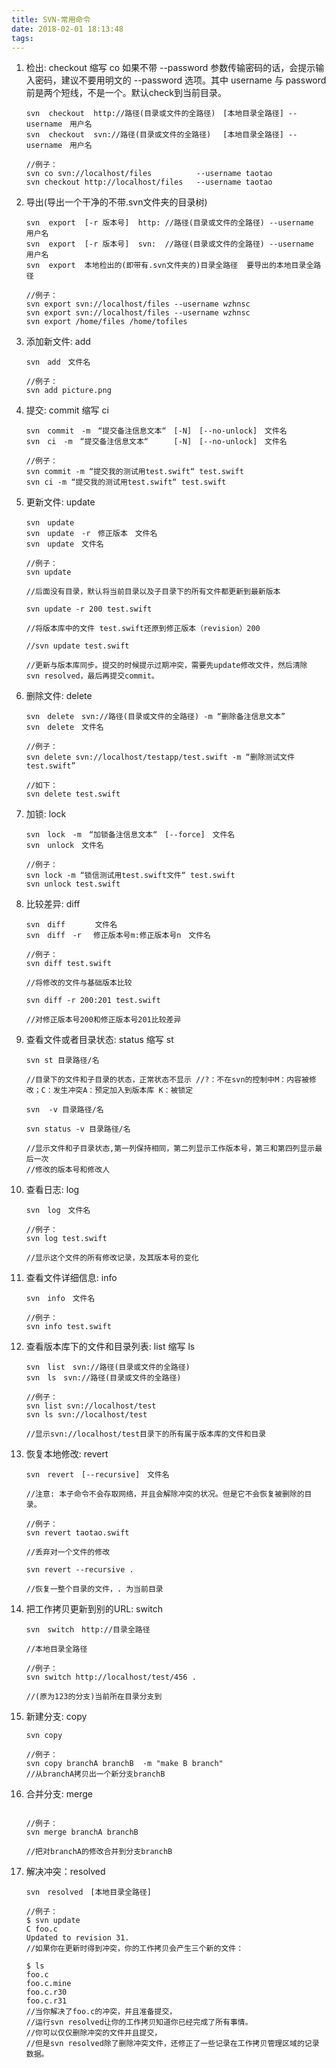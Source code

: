 ```yaml
---
title: SVN-常用命令
date: 2018-02-01 18:13:48
tags:
---
```

1. 检出: checkout 缩写 co
如果不带 --password  参数传输密码的话，会提示输入密码，建议不要用明文的 --password 选项。其中 username 与 password前是两个短线，不是一个。默认check到当前目录。

    ```
    svn  checkout  http://路径(目录或文件的全路径)　[本地目录全路径] --username　用户名
    svn  checkout  svn://路径(目录或文件的全路径)　 [本地目录全路径] --username　用户名

    //例子：
    svn co svn://localhost/files          --username taotao
    svn checkout http://localhost/files   --username taotao
    ```

2. 导出(导出一个干净的不带.svn文件夹的目录树)

    ```
    svn  export  [-r 版本号]  http: //路径(目录或文件的全路径) --username　用户名
    svn  export  [-r 版本号]  svn:  //路径(目录或文件的全路径) --username　用户名
    svn  export  本地检出的(即带有.svn文件夹的)目录全路径  要导出的本地目录全路径

    //例子：
    svn export svn://localhost/files --username wzhnsc
    svn export svn://localhost/files --username wzhnsc
    svn export /home/files /home/tofiles
    ```

3. 添加新文件: add

    ```
    svn　add　文件名

    //例子：
    svn add picture.png
    ```

4. 提交: commit 缩写 ci

    ```
    svn　commit　-m　“提交备注信息文本“　[-N]　[--no-unlock]　文件名
    svn　ci　-m　“提交备注信息文本“　    [-N]　[--no-unlock]　文件名

    //例子：
    svn commit -m “提交我的测试用test.swift“ test.swift
    svn ci -m “提交我的测试用test.swift“ test.swift
    ```

5. 更新文件: update

    ```
    svn　update
    svn　update　-r　修正版本　文件名
    svn　update　文件名

    //例子：
    svn update      

    //后面没有目录，默认将当前目录以及子目录下的所有文件都更新到最新版本

    svn update -r 200 test.swift    

    //将版本库中的文件 test.swift还原到修正版本（revision）200

    //svn update test.swift

    //更新与版本库同步。提交的时候提示过期冲突，需要先update修改文件，然后清除
    svn resolved，最后再提交commit。
    ```

6. 删除文件: delete

    ```
    svn　delete　svn://路径(目录或文件的全路径) -m “删除备注信息文本”
    svn　delete　文件名 

    //例子：
    svn delete svn://localhost/testapp/test.swift -m “删除测试文件test.swift”

    //如下：
    svn delete test.swift 
    ```

7. 加锁: lock

    ```
    svn　lock　-m　“加锁备注信息文本“　[--force]　文件名 
    svn　unlock　文件名

    //例子：
    svn lock -m “锁信测试用test.swift文件“ test.swift 
    svn unlock test.swift
    ```

8. 比较差异: diff

    ```
    svn　diff　     文件名 
    svn　diff　-r　 修正版本号m:修正版本号n　文件名

    //例子：
    svn diff test.swift               

    //将修改的文件与基础版本比较

    svn diff -r 200:201 test.swift   

    //对修正版本号200和修正版本号201比较差异
    ```

9. 查看文件或者目录状态: status  缩写 st

    ```
    svn st 目录路径/名

    //目录下的文件和子目录的状态，正常状态不显示 //?：不在svn的控制中M：内容被修改；C：发生冲突A：预定加入到版本库 K：被锁定 

    svn  -v 目录路径/名

    svn status -v 目录路径/名

    //显示文件和子目录状态,第一列保持相同，第二列显示工作版本号，第三和第四列显示最后一次
    //修改的版本号和修改人
    ```

10. 查看日志: log

    ```
    svn　log　文件名

    //例子：
    svn log test.swift    

    //显示这个文件的所有修改记录，及其版本号的变化
    ```

11. 查看文件详细信息: info

    ```
    svn　info　文件名

    //例子：
    svn info test.swift
    ```

12. 查看版本库下的文件和目录列表: list 缩写 ls

    ```
    svn　list　svn://路径(目录或文件的全路径)
    svn　ls　svn://路径(目录或文件的全路径)

    //例子：
    svn list svn://localhost/test
    svn ls svn://localhost/test   

    //显示svn://localhost/test目录下的所有属于版本库的文件和目录 
    ```

13. 恢复本地修改: revert

    ```
    svn　revert　[--recursive]　文件名

    //注意: 本子命令不会存取网络，并且会解除冲突的状况。但是它不会恢复被删除的目录。

    //例子：
    svn revert taotao.swift      

    //丢弃对一个文件的修改

    svn revert --recursive .     

    //恢复一整个目录的文件，. 为当前目录 
    ```

14. 把工作拷贝更新到别的URL: switch

    ```
    svn　switch　http://目录全路径　  

    //本地目录全路径

    //例子：
    svn switch http://localhost/test/456 .  

    //(原为123的分支)当前所在目录分支到
    ```

15. 新建分支: copy
    ```
    svn copy

    //例子：
    svn copy branchA branchB  -m "make B branch"
    //从branchA拷贝出一个新分支branchB
    ```

16. 合并分支: merge
    ```

    //例子：
    svn merge branchA branchB  

    //把对branchA的修改合并到分支branchB
    ```

17. 解决冲突：resolved

    ```
    svn　resolved　[本地目录全路径]

    //例子：
    $ svn update
    C foo.c
    Updated to revision 31.
    //如果你在更新时得到冲突，你的工作拷贝会产生三个新的文件：

    $ ls
    foo.c
    foo.c.mine
    foo.c.r30
    foo.c.r31
    //当你解决了foo.c的冲突，并且准备提交，
    //运行svn resolved让你的工作拷贝知道你已经完成了所有事情。
    //你可以仅仅删除冲突的文件并且提交，
    //但是svn resolved除了删除冲突文件，还修正了一些记录在工作拷贝管理区域的记录数据。
    ```

